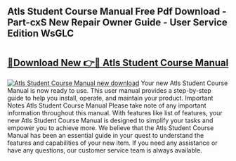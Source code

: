## Atls Student Course Manual Free Pdf Download - Part-cxS New Repair Owner Guide - User Service Edition WsGLC

# <h2><a href="http://cf25463.oget.top/?id=Atls+Student+Course+Manual">🔗Download New 👉🔴 Atls Student Course Manual</a></h2>

[![Atls Student Course Manual new download](https://i.imgur.com/5g1atiW.png)](http://cf25463.oget.top/?id=Atls+Student+Course+Manual)
Your new Atls Student Course Manual is now ready to use. This user manual provides a step-by-step guide to help you install, operate, and maintain your product. Important Notes Atls Student Course Manual Please take note of any important information throughout this manual. With features like list of features, your new Atls Student Course Manual is designed to simplify your tasks and empower you to achieve more. We believe that the Atls Student Course Manual has been an essential guide in your quest to understand the features and capabilities of your new item. If you need any assistance or have any questions, our customer service team is always available.
